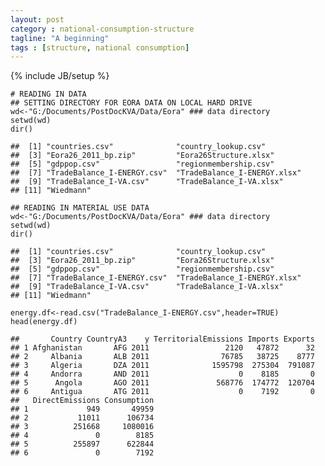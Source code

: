 ```yaml
---
layout: post
category : national-consumption-structure
tagline: "A beginning"
tags : [structure, national consumption]
---
```

{% include JB/setup %}

    # READING IN DATA
    ## SETTING DIRECTORY FOR EORA DATA ON LOCAL HARD DRIVE
    wd<-"G:/Documents/PostDocKVA/Data/Eora" ### data directory
    setwd(wd)
    dir()

    ##  [1] "countries.csv"              "country_lookup.csv"        
    ##  [3] "Eora26_2011_bp.zip"         "Eora26Structure.xlsx"      
    ##  [5] "gdppop.csv"                 "regionmembership.csv"      
    ##  [7] "TradeBalance_I-ENERGY.csv"  "TradeBalance_I-ENERGY.xlsx"
    ##  [9] "TradeBalance_I-VA.csv"      "TradeBalance_I-VA.xlsx"    
    ## [11] "Wiedmann"

    ## READING IN MATERIAL USE DATA
    wd<-"G:/Documents/PostDocKVA/Data/Eora" ### data directory
    setwd(wd)
    dir()

    ##  [1] "countries.csv"              "country_lookup.csv"        
    ##  [3] "Eora26_2011_bp.zip"         "Eora26Structure.xlsx"      
    ##  [5] "gdppop.csv"                 "regionmembership.csv"      
    ##  [7] "TradeBalance_I-ENERGY.csv"  "TradeBalance_I-ENERGY.xlsx"
    ##  [9] "TradeBalance_I-VA.csv"      "TradeBalance_I-VA.xlsx"    
    ## [11] "Wiedmann"

    energy.df<-read.csv("TradeBalance_I-ENERGY.csv",header=TRUE)
    head(energy.df)

    ##       Country CountryA3    y TerritorialEmissions Imports Exports
    ## 1 Afghanistan       AFG 2011                 2120   47872      32
    ## 2     Albania       ALB 2011                76785   38725    8777
    ## 3     Algeria       DZA 2011              1595798  275304  791087
    ## 4     Andorra       AND 2011                    0    8185       0
    ## 5      Angola       AGO 2011               568776  174772  120704
    ## 6     Antigua       ATG 2011                    0    7192       0
    ##   DirectEmissions Consumption
    ## 1             949       49959
    ## 2           11011      106734
    ## 3          251668     1080016
    ## 4               0        8185
    ## 5          255897      622844
    ## 6               0        7192
